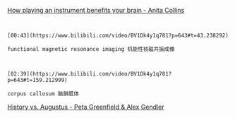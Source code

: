 [How playing an instrument benefits your brain - Anita Collins](https://www.bilibili.com/video/BV1Dk4y1q781?p=643)

```ad-note


[00:43](https://www.bilibili.com/video/BV1Dk4y1q781?p=643#t=43.238292)

functional magnetic resonance imaging 机能性核磁共振成像

```

```ad-note


[02:39](https://www.bilibili.com/video/BV1Dk4y1q781?p=643#t=159.212999)

corpus callosum 脑胼胝体

```

[History vs. Augustus - Peta Greenfield & Alex Gendler](https://www.bilibili.com/video/BV1Dk4y1q781?p=644)